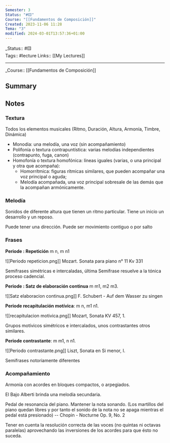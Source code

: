 ```yaml
---
Semester: 3
Status: "#🟨"
Course: "[[Fundamentos de Composición]]"
Created: 2023-11-06 11:28
Tema: "3"
modified: 2024-03-01T13:57:36+01:00
---
```

\_Status::  #🟨  
Tags:: #lecture
Links:: [[My Lectures]]
___

\_Course::  [[Fundamentos de Composición]]

## Summary

## Notes

### Textura
 
 Todos los elementos musicales (Ritmo, Duración, Altura, Armonía, Timbre, Dinámica)

- Monodia: una melodía, una voz (sin acompañamiento)
- Polifonía o textura contrapuntística: varias melodías independientes (contrapunto, fuga, canon)
- Homofonía o textura homofónica: líneas iguales (varias, o una principal y otra que acompaña): 
	- Homorrítmica: figuras rítmicas similares, que pueden acompañar una voz principal o aguda; 
	- Melodía acompañada, una voz principal sobresale de las demás que la acompañan armónicamente.

### Melodía
Sonidos de diferente altura que tienen un ritmo particular. Tiene un inicio un desarrollo y un reposo.

Puede tener una dirección. Puede ser movimiento contiguo o por salto

### Frases
**Periode : Repetición**
m n, m n1

![[Periodo repeticion.png]]
Mozart. Sonata para piano n° 11 Kv 331

Semifrases simétricas e intercaladas, última Semifrase resuelve a la tónica proceso cadencial.

**Periode : Satz de elaboración continua**
m m1, m2 m3.

![[Satz elaboracion continua.png]]
F. Schubert - Auf dem Wasser zu singen

**Periode recapitulación motívica**: 
m n, m1 n1.

![[recapitulacion motivica.png]]
Mozart, Sonata KV 457, 1.

Grupos motívicos simétricos e intercalados, unos
contrastantes otros similares.


**Periode contrastante**: 
m m1, n n1.

![[Periodo contrastante.png]]
Liszt, Sonata en Si menor, I.

Semifrases notoriamente diferentes

### Acompañamiento

Armonía con acordes en bloques compactos, o arpegiados.

El Bajo Alberti brinda una melodía secundaria.

Pedal de resonancia del piano. Mantener la nota sonando. (Los martillos del piano quedan libres y por tanto el sonido de la nota no se apaga mientras el pedal está presionado)
-- Chopin - Nocturne Op. 9, No. 2

Tener en cuenta la resolución correcta de las voces (no quintas ni octavas paralelas) aprovechando las inversiones de los acordes para que ésto no suceda.










